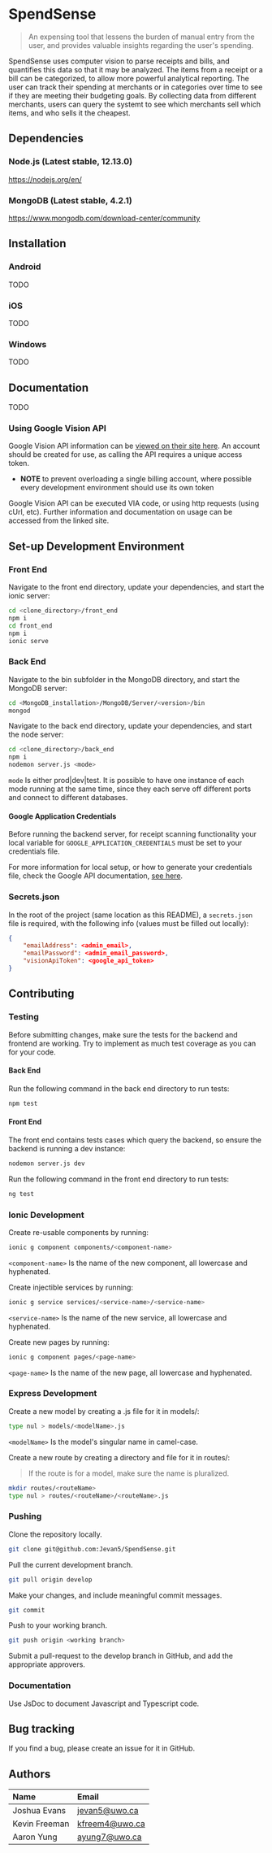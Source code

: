 # SpendSense

> An expensing tool that lessens the burden of manual entry from the user, and provides valuable insights regarding the user's spending.

SpendSense uses computer vision to parse receipts and bills, and quantifies this data so that it may be analyzed. The items from a receipt or a bill can be categorized, to allow more powerful analytical reporting. The user can track their spending at merchants or in categories over time to see if they are meeting their budgeting goals. By collecting data from different merchants, users can query the systemt to see which merchants sell which items, and who sells it the cheapest.

## Dependencies

### Node.js (Latest stable, 12.13.0)

https://nodejs.org/en/

### MongoDB (Latest stable, 4.2.1)

https://www.mongodb.com/download-center/community

## Installation

### Android

TODO

### iOS

TODO

### Windows

TODO

## Documentation

TODO

### Using Google Vision API

Google Vision API information can be [viewed on their site here](https://cloud.google.com/vision/docs/before-you-begin). An account should be created for use, as calling the API requires a unique access token.

- **NOTE** to prevent overloading a single billing account, where possible every development environment should use its own token

Google Vision API can be executed VIA code, or using http requests (using cUrl, etc). Further information and documentation on usage can be accessed from the linked site.

## Set-up Development Environment

### Front End

Navigate to the front end directory, update your dependencies, and start the ionic server:

```sh
cd <clone_directory>/front_end
npm i
cd front_end
npm i
ionic serve
```

### Back End

Navigate to the bin subfolder in the MongoDB directory, and start the MongoDB server:

```sh
cd <MongoDB_installation>/MongoDB/Server/<version>/bin
mongod
```

Navigate to the back end directory, update your dependencies, and start the node server:

```sh
cd <clone_directory>/back_end
npm i
nodemon server.js <mode>
```

`mode` Is either prod|dev|test. It is possible to have one instance of each mode running at the same time, since they each serve off different ports and connect to different databases.

#### Google Application Credentials

Before running the backend server, for receipt scanning functionality your local variable for `GOOGLE_APPLICATION_CREDENTIALS` must be set to your credentials file.

For more information for local setup, or how to generate your credentials file, check the Google API documentation, [see here](https://cloud.google.com/vision/docs/quickstart-client-libraries).

### Secrets.json

In the root of the project (same location as this README), a `secrets.json` file is required, with the following info (values must be filled out locally):

```json
{
    "emailAddress": <admin_email>,
    "emailPassword": <admin_email_password>,
    "visionApiToken": <google_api_token>
}
```

## Contributing

### Testing

Before submitting changes, make sure the tests for the backend and frontend are working. Try to implement as much test coverage as you can for your code.

#### Back End

Run the following command in the back end directory to run tests:

```sh
npm test
```

#### Front End

The front end contains tests cases which query the backend, so ensure the backend is running a dev instance:

```sh
nodemon server.js dev
```

Run the following command in the front end directory to run tests:

```sh
ng test
```

### Ionic Development

Create re-usable components by running:

```sh
ionic g component components/<component-name>
```

`<component-name>` Is the name of the new component, all lowercase and hyphenated.

Create injectible services by running:

```sh
ionic g service services/<service-name>/<service-name>
```

`<service-name>` Is the name of the new service, all lowercase and hyphenated.

Create new pages by running:

```sh
ionic g component pages/<page-name>
```

`<page-name>` Is the name of the new page, all lowercase and hyphenated.

### Express Development

Create a new model by creating a .js file for it in models/:

```sh
type nul > models/<modelName>.js
```

`<modelName>` Is the model's singular name in camel-case.

Create a new route by creating a directory and file for it in routes/:

> If the route is for a model, make sure the name is pluralized.

```sh
mkdir routes/<routeName>
type nul > routes/<routeName>/<routeName>.js
```

### Pushing

Clone the repository locally.

```sh
git clone git@github.com:Jevan5/SpendSense.git
```

Pull the current development branch.

```sh
git pull origin develop
```

Make your changes, and include meaningful commit messages.

```sh
git commit
```

Push to your working branch.

```sh
git push origin <working branch>
```

Submit a pull-request to the develop branch in GitHub, and add the appropriate approvers.

### Documentation

Use JsDoc to document Javascript and Typescript code.

## Bug tracking

If you find a bug, please create an issue for it in GitHub.

## Authors

|Name|Email|
|:-------|:----|
|Joshua Evans|jevan5@uwo.ca|
|Kevin Freeman|kfreem4@uwo.ca|
|Aaron Yung|ayung7@uwo.ca|
